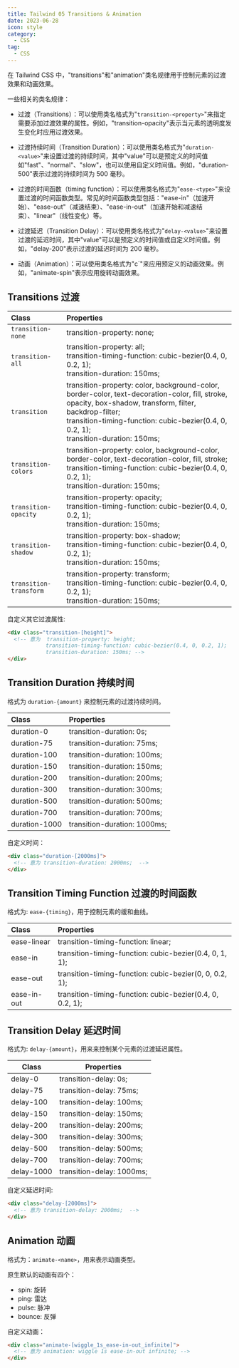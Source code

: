 ```yaml
---
title: Tailwind 05 Transitions & Animation
date: 2023-06-28
icon: style
category:
  - CSS
tag:
  - CSS
---
```


在 Tailwind CSS 中，"transitions"和"animation"类名规律用于控制元素的过渡效果和动画效果。

一些相关的类名规律：

- 过渡（Transitions）：可以使用类名格式为"`transition-<property>`"来指定需要添加过渡效果的属性。例如，"transition-opacity"表示当元素的透明度发生变化时应用过渡效果。

- 过渡持续时间（Transition Duration）：可以使用类名格式为"`duration-<value>`"来设置过渡的持续时间，其中"value"可以是预定义的时间值如"fast"、"normal"、"slow"，也可以使用自定义时间值。例如，"duration-500"表示过渡的持续时间为 500 毫秒。

- 过渡的时间函数（timing function）：可以使用类名格式为"`ease-<type>`"来设置过渡的时间函数类型。常见的时间函数类型包括："ease-in"（加速开始）、"ease-out"（减速结束）、"ease-in-out"（加速开始和减速结束）、"linear"（线性变化）等。

- 过渡延迟（Transition Delay）：可以使用类名格式为"`delay-<value>`"来设置过渡的延迟时间，其中"value"可以是预定义的时间值或自定义时间值。例如，"delay-200"表示过渡的延迟时间为 200 毫秒。

- 动画（Animation）：可以使用类名格式为"c`"来应用预定义的动画效果。例如，"animate-spin"表示应用旋转动画效果。

## Transitions 过渡

| Class                  | Properties                                                                                                                                                                                                                                                  |
| :--------------------- | :---------------------------------------------------------------------------------------------------------------------------------------------------------------------------------------------------------------------------------------------------------- |
| `transition-none`      | transition-property: none;                                                                                                                                                                                                                                  |
| `transition-all`       | transition-property: all; <br />transition-timing-function: cubic-bezier(0.4, 0, 0.2, 1); <br />transition-duration: 150ms;                                                                                                                                 |
| `transition`           | transition-property: color, background-color, border-color, text-decoration-color, fill, stroke, opacity, box-shadow, transform, filter, backdrop-filter; <br />transition-timing-function: cubic-bezier(0.4, 0, 0.2, 1); <br />transition-duration: 150ms; |
| `transition-colors`    | transition-property: color, background-color, border-color, text-decoration-color, fill, stroke; <br />transition-timing-function: cubic-bezier(0.4, 0, 0.2, 1); <br />transition-duration: 150ms;                                                          |
| `transition-opacity`   | transition-property: opacity; <br />transition-timing-function: cubic-bezier(0.4, 0, 0.2, 1); <br />transition-duration: 150ms;                                                                                                                             |
| `transition-shadow`    | transition-property: box-shadow; <br />transition-timing-function: cubic-bezier(0.4, 0, 0.2, 1); <br />transition-duration: 150ms;                                                                                                                          |
| `transition-transform` | transition-property: transform; <br />transition-timing-function: cubic-bezier(0.4, 0, 0.2, 1); <br />transition-duration: 150ms;                                                                                                                           |

自定义其它过渡属性:

```html
<div class="transition-[height]">
  <!-- 意为  transition-property: height;
            transition-timing-function: cubic-bezier(0.4, 0, 0.2, 1);
            transition-duration: 150ms; -->
</div>
```

## Transition Duration 持续时间

格式为 `duration-{amount}`​ 来控制元素的过渡持续时间。

| Class         | Properties                   |
| :------------ | :--------------------------- |
| duration-0    | transition-duration: 0s;     |
| duration-75   | transition-duration: 75ms;   |
| duration-100  | transition-duration: 100ms;  |
| duration-150  | transition-duration: 150ms;  |
| duration-200  | transition-duration: 200ms;  |
| duration-300  | transition-duration: 300ms;  |
| duration-500  | transition-duration: 500ms;  |
| duration-700  | transition-duration: 700ms;  |
| duration-1000 | transition-duration: 1000ms; |

自定义时间：

```html
<div class="duration-[2000ms]">
  <!-- 意为 transition-duration: 2000ms;  -->
</div>
```

## Transition Timing Function 过渡的时间函数

格式为: `ease-{timing}`，用于控制元素的缓和曲线。

| Class       | Properties                                                |
| :---------- | :-------------------------------------------------------- |
| ease-linear | transition-timing-function: linear;                       |
| ease-in     | transition-timing-function: cubic-bezier(0.4, 0, 1, 1);   |
| ease-out    | transition-timing-function: cubic-bezier(0, 0, 0.2, 1);   |
| ease-in-out | transition-timing-function: cubic-bezier(0.4, 0, 0.2, 1); |

## Transition Delay 延迟时间

格式为: `delay-{amount}`​ ，用来来控制某个元素的过渡延迟属性。

| Class      | Properties                |
| ---------- | ------------------------- |
| delay-0    | transition-delay: 0s;     |
| delay-75   | transition-delay: 75ms;   |
| delay-100  | transition-delay: 100ms;  |
| delay-150  | transition-delay: 150ms;  |
| delay-200  | transition-delay: 200ms;  |
| delay-300  | transition-delay: 300ms;  |
| delay-500  | transition-delay: 500ms;  |
| delay-700  | transition-delay: 700ms;  |
| delay-1000 | transition-delay: 1000ms; |

自定义延迟时间:

```html
<div class="delay-[2000ms]">
  <!-- 意为 transition-delay: 2000ms;  -->
</div>
```

## Animation 动画

格式为：`animate-<name>`，用来表示动画类型。

原生默认的动画有四个：

- spin: 旋转
- ping: 雷达
- pulse: 脉冲
- bounce: 反弹

自定义动画：

```html
<div class="animate-[wiggle_1s_ease-in-out_infinite]">
  <!-- 意为 animation: wiggle 1s ease-in-out infinite; -->
</div>
```
